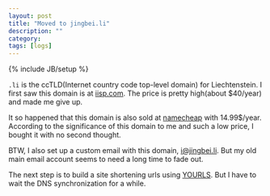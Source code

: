 ```yaml
---
layout: post
title: "Moved to jingbei.li"
description: ""
category: 
tags: [logs]
---
```

{% include JB/setup %}

`.li` is the ccTLD(Internet country code top-level domain) for Liechtenstein. I first saw this domain is at [iisp.com](http://www.iisp.com). The price is pretty high(about $40/year) and made me give up.

It so happened that this domain is also sold at [namecheap](http://www.namecheap.com) with 14.99$/year. According to the significance of this domain to me and such a low price, I bought it with no second thought.

BTW, I also set up a custom email with this domain, [i@jingbei.li](mailto:i@jingbei.li). But my old main email account seems to need a long time to fade out.

The next step is to build a site shortening urls using [YOURLS](http://yourls.org/). But I have to wait the DNS synchronization for a while.
